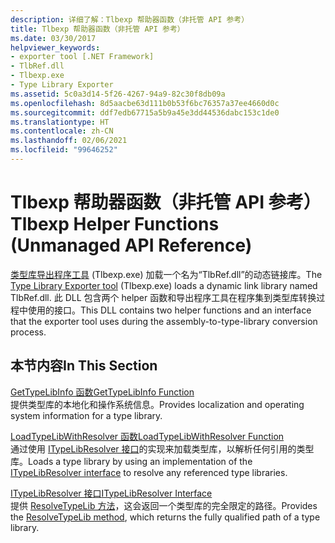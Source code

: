 ```yaml
---
description: 详细了解：Tlbexp 帮助器函数（非托管 API 参考）
title: Tlbexp 帮助器函数（非托管 API 参考）
ms.date: 03/30/2017
helpviewer_keywords:
- exporter tool [.NET Framework]
- TlbRef.dll
- Tlbexp.exe
- Type Library Exporter
ms.assetid: 5c0a3d14-5f26-4267-94a9-82c30f8db09a
ms.openlocfilehash: 8d5aacbe63d111b0b53f6bc76357a37ee4660d0c
ms.sourcegitcommit: ddf7edb67715a5b9a45e3dd44536dabc153c1de0
ms.translationtype: HT
ms.contentlocale: zh-CN
ms.lasthandoff: 02/06/2021
ms.locfileid: "99646252"
---
```

# <a name="tlbexp-helper-functions-unmanaged-api-reference"></a><span data-ttu-id="2e5f4-103">Tlbexp 帮助器函数（非托管 API 参考）</span><span class="sxs-lookup"><span data-stu-id="2e5f4-103">Tlbexp Helper Functions (Unmanaged API Reference)</span></span>

<span data-ttu-id="2e5f4-104">[类型库导出程序工具](../../tools/tlbexp-exe-type-library-exporter.md) (Tlbexp.exe) 加载一个名为“TlbRef.dll”的动态链接库。</span><span class="sxs-lookup"><span data-stu-id="2e5f4-104">The [Type Library Exporter tool](../../tools/tlbexp-exe-type-library-exporter.md) (Tlbexp.exe) loads a dynamic link library named TlbRef.dll.</span></span> <span data-ttu-id="2e5f4-105">此 DLL 包含两个 helper 函数和导出程序工具在程序集到类型库转换过程中使用的接口。</span><span class="sxs-lookup"><span data-stu-id="2e5f4-105">This DLL contains two helper functions and an interface that the exporter tool uses during the assembly-to-type-library conversion process.</span></span>  
  
## <a name="in-this-section"></a><span data-ttu-id="2e5f4-106">本节内容</span><span class="sxs-lookup"><span data-stu-id="2e5f4-106">In This Section</span></span>  

 [<span data-ttu-id="2e5f4-107">GetTypeLibInfo 函数</span><span class="sxs-lookup"><span data-stu-id="2e5f4-107">GetTypeLibInfo Function</span></span>](gettypelibinfo-function.md)  
 <span data-ttu-id="2e5f4-108">提供类型库的本地化和操作系统信息。</span><span class="sxs-lookup"><span data-stu-id="2e5f4-108">Provides localization and operating system information for a type library.</span></span>  
  
 [<span data-ttu-id="2e5f4-109">LoadTypeLibWithResolver 函数</span><span class="sxs-lookup"><span data-stu-id="2e5f4-109">LoadTypeLibWithResolver Function</span></span>](loadtypelibwithresolver-function.md)  
 <span data-ttu-id="2e5f4-110">通过使用 [ITypeLibResolver 接口](itypelibresolver-interface.md)的实现来加载类型库，以解析任何引用的类型库。</span><span class="sxs-lookup"><span data-stu-id="2e5f4-110">Loads a type library by using an implementation of the [ITypeLibResolver interface](itypelibresolver-interface.md) to resolve any referenced type libraries.</span></span>  
  
 [<span data-ttu-id="2e5f4-111">ITypeLibResolver 接口</span><span class="sxs-lookup"><span data-stu-id="2e5f4-111">ITypeLibResolver Interface</span></span>](itypelibresolver-interface.md)  
 <span data-ttu-id="2e5f4-112">提供 [ResolveTypeLib 方法](resolvetypelib-method.md)，这会返回一个类型库的完全限定的路径。</span><span class="sxs-lookup"><span data-stu-id="2e5f4-112">Provides the [ResolveTypeLib method](resolvetypelib-method.md), which returns the fully qualified path of a type library.</span></span>
